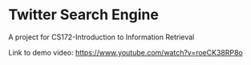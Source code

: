 # Twitter Search Engine

A project for CS172-Introduction to Information Retrieval

Link to demo video: https://www.youtube.com/watch?v=roeCK38RP8o

